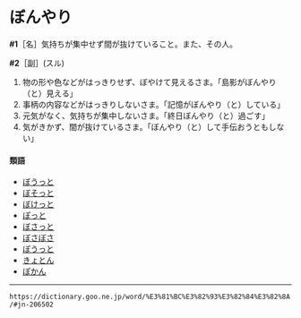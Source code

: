 # ぼんやり

**\#1**［名］気持ちが集中せず間が抜けていること。また、その人。

**\#2**［副］(スル)
1. 物の形や色などがはっきりせず、ぼやけて見えるさま。「島影がぼんやり（と）見える」
2. 事柄の内容などがはっきりしないさま。「記憶がぼんやり（と）している」
3. 元気がなく、気持ちが集中しないさま。「終日ぼんやり（と）過ごす」
4. 気がきかず、間が抜けているさま。「ぼんやり（と）して手伝おうともしない」
    

#### 類語

-   [ぼうっと](https://dictionary.goo.ne.jp/word/%E3%81%BC%E3%81%86%E3%81%A3%E3%81%A8/#jn-202240)
-   [ぼそっと](https://dictionary.goo.ne.jp/word/%E3%81%BC%E3%81%9D%E3%81%A3%E3%81%A8/#jn-204226)
-   [ぼけっと](https://dictionary.goo.ne.jp/word/%E3%81%BC%E3%81%91%E3%81%A3%E3%81%A8/#jn-203590)
-   [ぽっと](https://dictionary.goo.ne.jp/word/%E3%81%BD%E3%81%A3%E3%81%A8/#jn-204660)
-   [ぼさっと](https://dictionary.goo.ne.jp/word/%E3%81%BC%E3%81%95%E3%81%A3%E3%81%A8/#jn-203769)
-   [ぼさぼさ](https://dictionary.goo.ne.jp/word/%E3%81%BC%E3%81%95%E3%81%BC%E3%81%95/#jn-203776)
-   [ぽうっと](https://dictionary.goo.ne.jp/word/%E3%81%BD%E3%81%86%E3%81%A3%E3%81%A8/#jn-202241)
-   [きょとん](https://dictionary.goo.ne.jp/word/%E3%81%8D%E3%82%87%E3%81%A8%E3%82%93/#jn-57906)
-   [ぽかん](https://dictionary.goo.ne.jp/word/%E3%81%BD%E3%81%8B%E3%82%93/#jn-203283)

---
`https://dictionary.goo.ne.jp/word/%E3%81%BC%E3%82%93%E3%82%84%E3%82%8A/#jn-206502`